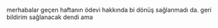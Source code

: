 merhabalar geçen haftanın ödevi hakkında bi dönüş sağlanmadı da. geri bildirim sağlanacak dendi ama 
